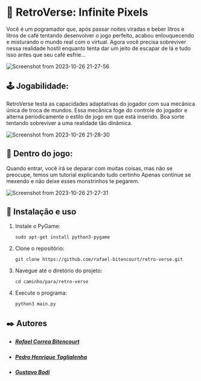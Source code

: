 # 👾 RetroVerse: Infinite Pixels
Você é um pogramador que, após passar noites viradas e beber litros e litros de café tentando desenvolver o jogo perfeito, acabou enlouquecendo e misturando o mundo real com o virtual. Agora você precisa sobreviver nessa realidade hostil enquanto tenta dar um jeito de escapar de lá e tudo isso antes que seu café esfrie...


![Screenshot from 2023-10-26 21-27-56](https://github.com/BitenRuivo/RetroVerse/assets/124313519/d5cd9a90-a6b9-405a-9324-d5c1b431fafb)


## 🕹️ Jogabilidade:
RetroVerse testa as capacidades adaptativas do jogador com sua mecânica única de troca de mundos. Essa mecânica foge do controle do jogador e alterna periodicamente o estilo de jogo em que está inserido. Boa sorte tentando sobreviver a uma realidade tão dinâmica.


![Screenshot from 2023-10-26 21-28-30](https://github.com/BitenRuivo/RetroVerse/assets/124313519/f2286399-a6f1-4645-a975-12b0eb40a502)


## 🚀 Dentro do jogo:
Quando entrar, você irá se deparar com muitas coisas, mas não se preocupe, temos um tutorial explicando tudo certinho Apenas continue se mexendo e não deixe esses monstrinhos te pegarem.


![Screenshot from 2023-10-26 21-27-31](https://github.com/BitenRuivo/RetroVerse/assets/124313519/8570bc1b-a367-4f16-b971-0e7af78c8f92)


## 🔧 Instalação e uso
1. Instale o PyGame:
   ```
   sudo apt-get install python3-pygame
    ```
2. Clone o repositório:
   ```
   git clone https://github.com/rafael-bitencourt/retro-verse.git
    ```
3. Navegue até o diretório do projeto:
   ```
   cd caminho/para/retro-verse
    ```

4. Execute o programa:
   ```
   python3 main.py
   ```

## ✒️ Autores
* ##### [Rafael Correa Bitencourt](https://github.com/rafael-bitencourt)
* ##### [Pedro Henrique Taglialenha](https://github.com/Soul-Legend)
* ##### [Gustavo Bodi](https://github.com/GustavoBodi)
